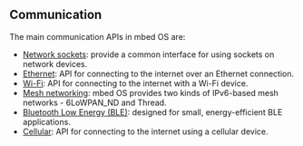 ## Communication

The main communication APIs in mbed OS are:

* [Network sockets](network_sockets.md): provide a common interface for using sockets on network devices.
* [Ethernet](ethernet.md): API for connecting to the internet over an Ethernet connection.
* [Wi-Fi](wifi.md): API for connecting to the internet with a Wi-Fi device.
* [Mesh networking](mesh.md): mbed OS provides two kinds of IPv6-based mesh networks - 6LoWPAN_ND and Thread.
* [Bluetooth Low Energy (BLE)](ble.md): designed for small, energy-efficient BLE applications.
* [Cellular](cellular.md): API for connecting to the internet using a cellular device.
